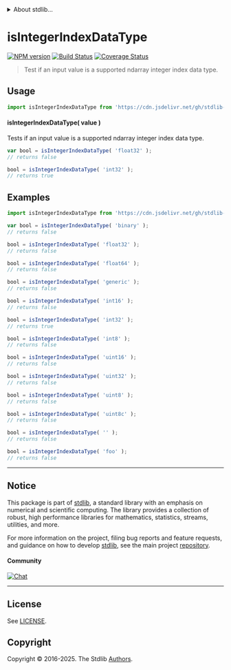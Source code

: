 <!--

@license Apache-2.0

Copyright (c) 2025 The Stdlib Authors.

Licensed under the Apache License, Version 2.0 (the "License");
you may not use this file except in compliance with the License.
You may obtain a copy of the License at

   http://www.apache.org/licenses/LICENSE-2.0

Unless required by applicable law or agreed to in writing, software
distributed under the License is distributed on an "AS IS" BASIS,
WITHOUT WARRANTIES OR CONDITIONS OF ANY KIND, either express or implied.
See the License for the specific language governing permissions and
limitations under the License.

-->


<details>
  <summary>
    About stdlib...
  </summary>
  <p>We believe in a future in which the web is a preferred environment for numerical computation. To help realize this future, we've built stdlib. stdlib is a standard library, with an emphasis on numerical and scientific computation, written in JavaScript (and C) for execution in browsers and in Node.js.</p>
  <p>The library is fully decomposable, being architected in such a way that you can swap out and mix and match APIs and functionality to cater to your exact preferences and use cases.</p>
  <p>When you use stdlib, you can be absolutely certain that you are using the most thorough, rigorous, well-written, studied, documented, tested, measured, and high-quality code out there.</p>
  <p>To join us in bringing numerical computing to the web, get started by checking us out on <a href="https://github.com/stdlib-js/stdlib">GitHub</a>, and please consider <a href="https://opencollective.com/stdlib">financially supporting stdlib</a>. We greatly appreciate your continued support!</p>
</details>

# isIntegerIndexDataType

[![NPM version][npm-image]][npm-url] [![Build Status][test-image]][test-url] [![Coverage Status][coverage-image]][coverage-url] <!-- [![dependencies][dependencies-image]][dependencies-url] -->

> Test if an input value is a supported ndarray integer index data type.

<!-- Section to include introductory text. Make sure to keep an empty line after the intro `section` element and another before the `/section` close. -->

<section class="intro">

</section>

<!-- /.intro -->

<!-- Package usage documentation. -->



<section class="usage">

## Usage

```javascript
import isIntegerIndexDataType from 'https://cdn.jsdelivr.net/gh/stdlib-js/ndarray-base-assert-is-integer-index-data-type@deno/mod.js';
```

#### isIntegerIndexDataType( value )

Tests if an input value is a supported ndarray integer index data type.

```javascript
var bool = isIntegerIndexDataType( 'float32' );
// returns false

bool = isIntegerIndexDataType( 'int32' );
// returns true
```

</section>

<!-- /.usage -->

<!-- Package usage notes. Make sure to keep an empty line after the `section` element and another before the `/section` close. -->

<section class="notes">

</section>

<!-- /.notes -->

<!-- Package usage examples. -->

<section class="examples">

## Examples

<!-- eslint no-undef: "error" -->

```javascript
import isIntegerIndexDataType from 'https://cdn.jsdelivr.net/gh/stdlib-js/ndarray-base-assert-is-integer-index-data-type@deno/mod.js';

var bool = isIntegerIndexDataType( 'binary' );
// returns false

bool = isIntegerIndexDataType( 'float32' );
// returns false

bool = isIntegerIndexDataType( 'float64' );
// returns false

bool = isIntegerIndexDataType( 'generic' );
// returns false

bool = isIntegerIndexDataType( 'int16' );
// returns false

bool = isIntegerIndexDataType( 'int32' );
// returns true

bool = isIntegerIndexDataType( 'int8' );
// returns false

bool = isIntegerIndexDataType( 'uint16' );
// returns false

bool = isIntegerIndexDataType( 'uint32' );
// returns false

bool = isIntegerIndexDataType( 'uint8' );
// returns false

bool = isIntegerIndexDataType( 'uint8c' );
// returns false

bool = isIntegerIndexDataType( '' );
// returns false

bool = isIntegerIndexDataType( 'foo' );
// returns false
```

</section>

<!-- /.examples -->

<!-- Section to include cited references. If references are included, add a horizontal rule *before* the section. Make sure to keep an empty line after the `section` element and another before the `/section` close. -->

<section class="references">

</section>

<!-- /.references -->

<!-- Section for related `stdlib` packages. Do not manually edit this section, as it is automatically populated. -->

<section class="related">

</section>

<!-- /.related -->

<!-- Section for all links. Make sure to keep an empty line after the `section` element and another before the `/section` close. -->


<section class="main-repo" >

* * *

## Notice

This package is part of [stdlib][stdlib], a standard library with an emphasis on numerical and scientific computing. The library provides a collection of robust, high performance libraries for mathematics, statistics, streams, utilities, and more.

For more information on the project, filing bug reports and feature requests, and guidance on how to develop [stdlib][stdlib], see the main project [repository][stdlib].

#### Community

[![Chat][chat-image]][chat-url]

---

## License

See [LICENSE][stdlib-license].


## Copyright

Copyright &copy; 2016-2025. The Stdlib [Authors][stdlib-authors].

</section>

<!-- /.stdlib -->

<!-- Section for all links. Make sure to keep an empty line after the `section` element and another before the `/section` close. -->

<section class="links">

[npm-image]: http://img.shields.io/npm/v/@stdlib/ndarray-base-assert-is-integer-index-data-type.svg
[npm-url]: https://npmjs.org/package/@stdlib/ndarray-base-assert-is-integer-index-data-type

[test-image]: https://github.com/stdlib-js/ndarray-base-assert-is-integer-index-data-type/actions/workflows/test.yml/badge.svg?branch=main
[test-url]: https://github.com/stdlib-js/ndarray-base-assert-is-integer-index-data-type/actions/workflows/test.yml?query=branch:main

[coverage-image]: https://img.shields.io/codecov/c/github/stdlib-js/ndarray-base-assert-is-integer-index-data-type/main.svg
[coverage-url]: https://codecov.io/github/stdlib-js/ndarray-base-assert-is-integer-index-data-type?branch=main

<!--

[dependencies-image]: https://img.shields.io/david/stdlib-js/ndarray-base-assert-is-integer-index-data-type.svg
[dependencies-url]: https://david-dm.org/stdlib-js/ndarray-base-assert-is-integer-index-data-type/main

-->

[chat-image]: https://img.shields.io/gitter/room/stdlib-js/stdlib.svg
[chat-url]: https://app.gitter.im/#/room/#stdlib-js_stdlib:gitter.im

[stdlib]: https://github.com/stdlib-js/stdlib

[stdlib-authors]: https://github.com/stdlib-js/stdlib/graphs/contributors

[umd]: https://github.com/umdjs/umd
[es-module]: https://developer.mozilla.org/en-US/docs/Web/JavaScript/Guide/Modules

[deno-url]: https://github.com/stdlib-js/ndarray-base-assert-is-integer-index-data-type/tree/deno
[deno-readme]: https://github.com/stdlib-js/ndarray-base-assert-is-integer-index-data-type/blob/deno/README.md
[umd-url]: https://github.com/stdlib-js/ndarray-base-assert-is-integer-index-data-type/tree/umd
[umd-readme]: https://github.com/stdlib-js/ndarray-base-assert-is-integer-index-data-type/blob/umd/README.md
[esm-url]: https://github.com/stdlib-js/ndarray-base-assert-is-integer-index-data-type/tree/esm
[esm-readme]: https://github.com/stdlib-js/ndarray-base-assert-is-integer-index-data-type/blob/esm/README.md
[branches-url]: https://github.com/stdlib-js/ndarray-base-assert-is-integer-index-data-type/blob/main/branches.md

[stdlib-license]: https://raw.githubusercontent.com/stdlib-js/ndarray-base-assert-is-integer-index-data-type/main/LICENSE

</section>

<!-- /.links -->
